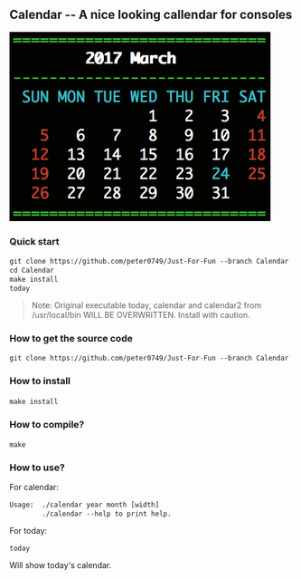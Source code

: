 ## Calendar -- A nice looking callendar for consoles

![img2](./img/img2.png)

### Quick start
```
git clone https://github.com/peter0749/Just-For-Fun --branch Calendar
cd Calendar
make install
today
```

> Note: Original executable today, calendar and calendar2 from /usr/local/bin WILL BE OVERWRITTEN. Install with caution.

### How to get the source code
```
git clone https://github.com/peter0749/Just-For-Fun --branch Calendar
```

### How to install
`make install`

### How to compile?
`make`

### How to use?
For calendar:

```
Usage:  ./calendar year month [width]
        ./calendar --help to print help.
```

For today:

```
today
```
Will show today's calendar.

